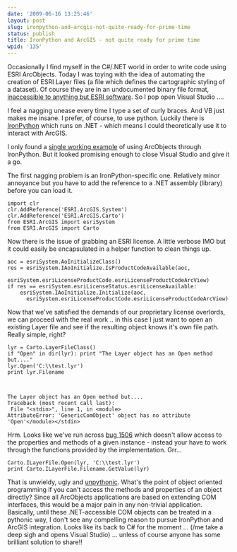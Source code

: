 ```yaml
---
date: '2009-06-16 13:25:46'
layout: post
slug: ironpython-and-arcgis-not-quite-ready-for-prime-time
status: publish
title: IronPython and ArcGIS - not quite ready for prime time
wpid: '135'
---
```


Occasionally I find myself in the C#/.NET world in order to write code using ESRI ArcObjects. Today I was toying with the idea of automating the creation of ESRI Layer files (a file which defines the cartographic styling of a dataset). Of course they are in an undocumented binary file format, [inaccessible to anything but ESRI software](http://blog.cleverelephant.ca/2009/04/esri-formats-back-to-future.html). So I pop open Visual Studio .... 

I feel a nagging unease every time I type a set of curly braces. And VB just makes me insane. I prefer, of course, to use python. Luckily there is [IronPython](http://www.codeplex.com/Wiki/View.aspx?ProjectName=IronPython) which runs on .NET - which means I could theoretically use it to interact with ArcGIS. 

I only found a [single working example](http://moreati.org.uk/blog/2009/01/27/from-esriarcgis-import-geodatabase/) of using ArcObjects through IronPython. But it looked promising enough to close Visual Studio and give it a go. 

The first nagging problem is an IronPython-specific one. Relatively minor annoyance but you have to add the reference to a .NET assembly (library) before you can load it. 



    
    
    import clr
    clr.AddReference('ESRI.ArcGIS.System')
    clr.AddReference('ESRI.ArcGIS.Carto')
    from ESRI.ArcGIS import esriSystem
    from ESRI.ArcGIS import Carto
    




Now there is the issue of grabbing an ESRI license. A little verbose IMO but it could easily be encapsulated in a helper function to clean things up. 




    
    
    aoc = esriSystem.AoInitializeClass()
    res = esriSystem.IAoInitialize.IsProductCodeAvailable(aoc, 
             esriSystem.esriLicenseProductCode.esriLicenseProductCodeArcView)
    if res == esriSystem.esriLicenseStatus.esriLicenseAvailable:
        esriSystem.IAoInitialize.Initialize(aoc, 
          esriSystem.esriLicenseProductCode.esriLicenseProductCodeArcView)





Now that we've satisfied the demands of our proprietary license overlords, we can proceed with the real work .. in this case I just want to open an existing Layer file and see if the resulting object knows it's own file path. Really simple, right?




    
    lyr = Carto.LayerFileClass()
    if "Open" in dir(lyr): print "The Layer object has an Open method but...."
    lyr.Open('C:\\test.lyr')
    print lyr.Filename


    
    The Layer object has an Open method but....
    Traceback (most recent call last):
     File "<stdin>", line 1, in <module>
    AttributeError: 'GenericComObject' object has no attribute 'Open'</module></stdin>


Hrm. Looks like we've run across [bug 1506](http://www.codeplex.com/IronPython/WorkItem/View.aspx?WorkItemId=1506) which doesn't allow access to the properties and methods of a given instance - instead your have to work through the functions provided by the implementation. Grr...


    
    Carto.ILayerFile.Open(lyr, 'C:\\test.lyr')
    print Carto.ILayerFile.Filename.GetValue(lyr)



That is unwieldy, ugly and [unpythonic](http://shalabh.infogami.com/Be_Pythonic2). What's the point of object oriented programming if you can't access the methods and properties of an object directly? Since all ArcObjects applications are based on extending COM interfaces, this would be a major pain in any non-trivial application. Basically, until these .NET-accessible COM objects can be treated in a pythonic way,  I don't see any compelling reason to pursue IronPython and ArcGIS integration. Looks like its back to C# for the moment ... (/me take a deep sigh and opens Visual Studio)  ... unless of course anyone has some brilliant solution to share!!






